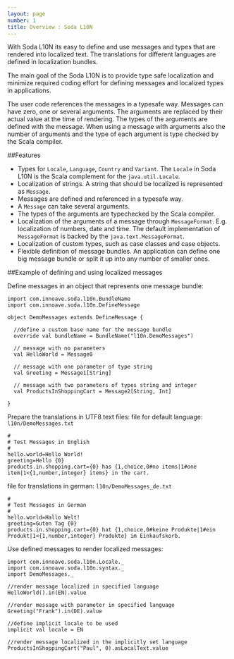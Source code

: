 ```yaml
---
layout: page
number: 1
title: Overview : Soda L10N
---
```

With Soda L10N its easy to define and use messages and types that are rendered into localized text. The translations for different languages are defined in localization bundles.

The main goal of the Soda L10N is to provide type safe localization and minimize required coding effort for defining messages and localized types in applications.

The user code references the messages in a typesafe way. Messages can have zero, one or several arguments. The arguments are replaced by their actual value at the time of rendering. The types of the arguments are defined with the message. When using a message with arguments also the number of arguments and the type of each argument is type checked by the Scala compiler.

##Features
* Types for `Locale`, `Language`, `Country` and `Variant`. The `Locale` in Soda L10N is the Scala complement for the `java.util.Locale`.
* Localization of strings. A string that should be localized is represented as `Message`.
* Messages are defined and referenced in a typesafe way.
* A `Message` can take several arguments.
* The types of the arguments are typechecked by the Scala compiler.
* Localization of the arguments of a message through `MessageFormat`. E.g. localization of numbers, date and time. The default implementation of `MessageFormat` is backed by the  `java.text.MessageFormat`.
* Localization of custom types, such as case classes and case objects.
* Flexible definition of message bundles. An application can define one big message bundle or split it up into any number of smaller ones.

##Example of defining and using localized messages

Define messages in an object that represents one message bundle:
```tut:silent
import com.innoave.soda.l10n.BundleName
import com.innoave.soda.l10n.DefineMessage
  
object DemoMessages extends DefineMessage {

  //define a custom base name for the message bundle
  override val bundleName = BundleName("l10n.DemoMessages")

  // message with no parameters
  val HelloWorld = Message0

  // message with one parameter of type string
  val Greeting = Message1[String]

  // message with two parameters of types string and integer
  val ProductsInShoppingCart = Message2[String, Int]

}
```

Prepare the translations in UTF8 text files:
file for default language: `l10n/DemoMessages.txt`
```
#
# Test Messages in English
#
hello.world=Hello World!
greeting=Hello {0}
products.in.shopping.cart={0} has {1,choice,0#no items|1#one item|1<{1,number,integer} items} in the cart.
```
file for translations in german: `l10n/DemoMessages_de.txt`
```
#
# Test Messages in German
#
hello.world=Hallo Welt!
greeting=Guten Tag {0}
products.in.shopping.cart={0} hat {1,choice,0#keine Produkte|1#ein Produkt|1<{1,number,integer} Produkte} im Einkaufskorb.
```

Use defined messages to render localized messages:
```tut:book
import com.innoave.soda.l10n.Locale._
import com.innoave.soda.l10n.syntax._
import DemoMessages._

//render message localized in specified language
HelloWorld().in(EN).value

//render message with parameter in specified language
Greeting("Frank").in(DE).value

//define implicit locale to be used
implicit val locale = EN

//render message localized in the implicitly set language
ProductsInShoppingCart("Paul", 0).asLocalText.value
```

